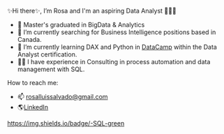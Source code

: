 ✨Hi there✨, I’m Rosa and I'm an aspiring Data Analyst 👋👩‍💻
- 🏫 Master's graduated in BigData & Analytics
- 👀 I’m currently searching for Business Intelligence positions based in Canada.
- 🌱 I’m currently learning DAX and Python in [DataCamp](https://www.datacamp.com) within the Data Analyst certification.
- 👩‍💼 I have experience in Consulting in process automation and data management with SQL.

How to reach me:
- 📫 rosalluissalvado@gmail.com
- 🌎[LinkedIn](https://www.linkedin.com/in/rosalluissalvado/)

https://img.shields.io/badge/-SQL-green
